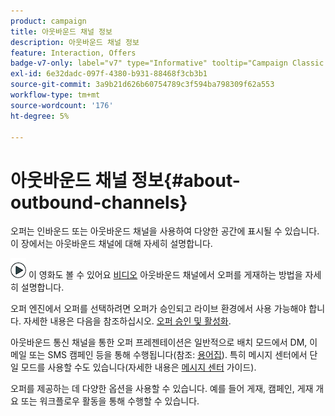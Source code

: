 ```yaml
---
product: campaign
title: 아웃바운드 채널 정보
description: 아웃바운드 채널 정보
feature: Interaction, Offers
badge-v7-only: label="v7" type="Informative" tooltip="Campaign Classic v7에만 적용됩니다."
exl-id: 6e32dadc-097f-4380-b931-88468f3cb3b1
source-git-commit: 3a9b21d626b60754789c3f594ba798309f62a553
workflow-type: tm+mt
source-wordcount: '176'
ht-degree: 5%

---
```


# 아웃바운드 채널 정보{#about-outbound-channels}



오퍼는 인바운드 또는 아웃바운드 채널을 사용하여 다양한 공간에 표시될 수 있습니다. 이 장에서는 아웃바운드 채널에 대해 자세히 설명합니다.

![](assets/do-not-localize/how-to-video.png) 이 영화도 볼 수 있어요 [비디오](https://helpx.adobe.com/campaign/classic/how-to/deliver-an-offer-on-outbound-channel-in-acv6.html?playlist=/ccx/v1/collection/product/campaign/classic/segment/digital-marketers/explevel/intermediate/applaunch/get-started/collection.ccx.js&amp;ref=helpx.adobe.com) 아웃바운드 채널에서 오퍼를 게재하는 방법을 자세히 설명합니다.

오퍼 엔진에서 오퍼를 선택하려면 오퍼가 승인되고 라이브 환경에서 사용 가능해야 합니다. 자세한 내용은 다음을 참조하십시오. [오퍼 승인 및 활성화](../../interaction/using/approving-and-activating-an-offer.md).

아웃바운드 통신 채널을 통한 오퍼 프레젠테이션은 일반적으로 배치 모드에서 DM, 이메일 또는 SMS 캠페인 등을 통해 수행됩니다(참조: [용어집](../../interaction/using/i-glossary.md)). 특히 메시지 센터에서 단일 모드를 사용할 수도 있습니다(자세한 내용은 [메시지 센터](../../message-center/using/about-transactional-messaging.md) 가이드).

오퍼를 제공하는 데 다양한 옵션을 사용할 수 있습니다. 예를 들어 게재, 캠페인, 게재 개요 또는 워크플로우 활동을 통해 수행할 수 있습니다.
